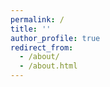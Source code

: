 ```yaml
---
permalink: /
title: ''
author_profile: true
redirect_from: 
  - /about/
  - /about.html
---
```


<head>
    <!-- Google Fonts Link -->
    <link href="https://fonts.googleapis.com/css2?family=Playwrite+NO:wght@100..400&display=swap" rel="stylesheet">
    <style>
        body {
            font-family: 'Playwrite NO', cursive;
        }

        p {
            font-weight: 400;
        }
    </style>
</head>

<p style="font-size: 90px; color: grey;"> hello, </p>
<p style="font-size: 20px; color: $text-color;">Hello! Welcome to my page..</p>



